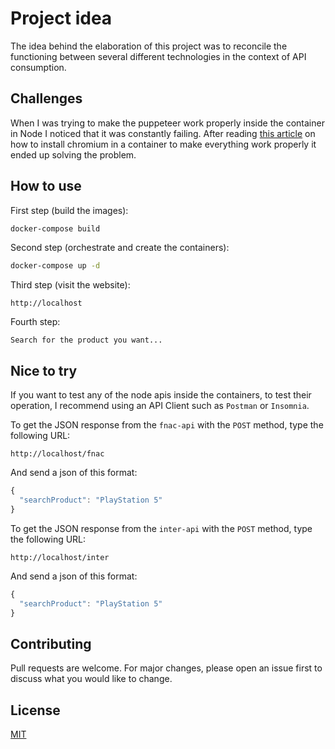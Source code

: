 # Project idea

The idea behind the elaboration of this project was to reconcile the functioning between several different technologies in the context of API consumption.

## Challenges

When I was trying to make the puppeteer work properly inside the container in Node I noticed that it was constantly failing. After reading [this article](https://github.com/puppeteer/puppeteer/blob/main/docs/troubleshooting.md#running-puppeteer-in-docker) on how to install chromium in a container to make everything work properly it ended up solving the problem.

## How to use

First step (build the images):

```bash
docker-compose build
```

Second step (orchestrate and create the containers):

```bash
docker-compose up -d
```

Third step (visit the website):

```
http://localhost
```

Fourth step:

```
Search for the product you want...
```

## Nice to try

If you want to test any of the node apis inside the containers, to test their operation, I recommend using an API Client such as `Postman` or `Insomnia`.

To get the JSON response from the `fnac-api` with the `POST` method, type the following URL:

```
http://localhost/fnac
```

And send a json of this format:

```js
{
  "searchProduct": "PlayStation 5"
}
```

To get the JSON response from the `inter-api` with the `POST` method, type the following URL:

```
http://localhost/inter
```

And send a json of this format:

```js
{
  "searchProduct": "PlayStation 5"
}
```

## Contributing
Pull requests are welcome. For major changes, please open an issue first to discuss what you would like to change.

## License
[MIT](https://choosealicense.com/licenses/mit/)
